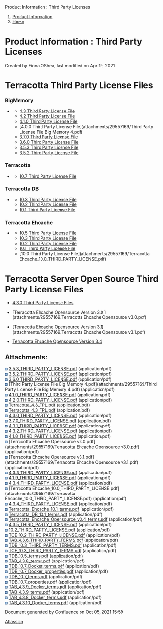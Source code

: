 Product Information : Third Party Licenses  

1.  [Product Information](index.html)
2.  [Home](Home.html)

Product Information : Third Party Licenses
==========================================

Created by Fiona OShea, last modified on Apr 19, 2021

Terracotta Third Party License Files
====================================

### BigMemory

*   *   [4.3 Third Party License File](attachments/29557169/TAB_4.3.8_terms.pdf)
    *   [4.2 Third Party License File](attachments/29557169/4.2.0_THIRD_PARTY_LICENSE.pdf)
    *   [4.1.0 Third Party License File](attachments/29557169/4.1.9_THIRD_PARTY_LICENSE.pdf)
    *   [4.0.0 Third Party License File](attachments/29557169/Third Party License File Big Memory 4.pdf)
    *   [3.7.0 Third Party License File](attachments/29557169/3.7.0_THIRD_PARTY_LICENSE.pdf)
    *   [3.6.0 Third Party License File](attachments/29557169/3.6.0_THIRD_PARTY_LICENSE.pdf)
    *   [3.5.3 Third Party License File](attachments/29557169/3.5.3_THIRD_PARTY_LICENSE.pdf)
    *   [3.5.2 Third Party License File](attachments/29557169/3.5.2_THIRD_PARTY_LICENSE.pdf)

### Terracotta

*   *   [10.7 Third Party License File](attachments/29557169/TDB_10.7_terms.pdf)

### Terracotta DB

*   *   [10.3 Third Party License File](attachments/29557169/TDB_10.3_THIRD_PARTY_TERMS.pdf)
    *   [10.2 Third Party License File](attachments/29557169/10.2_THIRD_PARTY_LICENSE.pdf)
    *   [10.1 Third Party License File](attachments/29557169/Terracotta_DB_10.1_terms.pdf)

### Terracotta Ehcache

*   *   [10.5 Third Party License File](attachments/29557169/TDB_10.5_terms.pdf)
    *   [10.3 Third Party License File](attachments/29557169/TCE_10.3_THIRD_PARTY_TERMS.pdf)
    *   [10.2 Third Party License File](attachments/29557169/TCE_10.2_THIRD_PARTY_LICENSE.pdf)
    *   [10.1 Third Party License File](attachments/29557169/Terracotta_Ehcache_10.1_terms.pdf)
    *   [10.0 Third Party License File](attachments/29557169/Terracotta Ehcache_10.0_THIRD_PARTY_LICENSE.pdf)

Terracotta Server Open Source Third Party License Files
=======================================================

*   [4.3.0 Third Party License Files](attachments/29557169/Terracotta_4.3_TPL.pdf)
*   [Terracotta Ehcache Opensource Version 3.0 ](attachments/29557169/Terracotta Ehcache Opensource v3.0.pdf)
    
*   [Terracotta Ehcache Opensource Version 3.1](attachments/29557169/Terracotta Ehcache Opensource v3.1.pdf)
    
*   [Terracotta Ehcache Opensource Version 3.4](attachments/29557169/Terracotta_Ehcache_Opensource_v3.4_terms.pdf)

  

  

Attachments:
------------

![](images/icons/bullet_blue.gif) [3.5.3\_THIRD\_PARTY\_LICENSE.pdf](attachments/29557169/3.5.3_THIRD_PARTY_LICENSE.pdf) (application/pdf)  
![](images/icons/bullet_blue.gif) [3.5.2\_THIRD\_PARTY\_LICENSE.pdf](attachments/29557169/3.5.2_THIRD_PARTY_LICENSE.pdf) (application/pdf)  
![](images/icons/bullet_blue.gif) [3.6.0\_THIRD\_PARTY\_LICENSE.pdf](attachments/29557169/3.6.0_THIRD_PARTY_LICENSE.pdf) (application/pdf)  
![](images/icons/bullet_blue.gif) [Third Party License File Big Memory 4.pdf](attachments/29557169/Third Party License File Big Memory 4.pdf) (application/pdf)  
![](images/icons/bullet_blue.gif) [4.1.0\_THIRD\_PARTY\_LICENSE.pdf](attachments/29557169/4.1.0_THIRD_PARTY_LICENSE.pdf) (application/pdf)  
![](images/icons/bullet_blue.gif) [4.2.0\_THIRD\_PARTY\_LICENSE.pdf](attachments/29557169/4.2.0_THIRD_PARTY_LICENSE.pdf) (application/pdf)  
![](images/icons/bullet_blue.gif) [Terracotta\_4.3\_TPL.pdf](attachments/29557169/Terracotta_4.3_TPL.pdf) (application/pdf)  
![](images/icons/bullet_blue.gif) [Terracotta\_4.3\_TPL.pdf](attachments/29557169/Terracotta_4.3_TPL.pdf) (application/pdf)  
![](images/icons/bullet_blue.gif) [4.3.0\_THIRD\_PARTY\_LICENSE.pdf](attachments/29557169/4.3.0_THIRD_PARTY_LICENSE.pdf) (application/pdf)  
![](images/icons/bullet_blue.gif) [3.7.0\_THIRD\_PARTY\_LICENSE.pdf](attachments/29557169/3.7.0_THIRD_PARTY_LICENSE.pdf) (application/pdf)  
![](images/icons/bullet_blue.gif) [4.3.1\_THIRD\_PARTY\_LICENSE.pdf](attachments/29557169/4.3.1_THIRD_PARTY_LICENSE.pdf) (application/pdf)  
![](images/icons/bullet_blue.gif) [4.3.2\_THIRD\_PARTY\_LICENSE.pdf](attachments/29557169/4.3.2_THIRD_PARTY_LICENSE.pdf) (application/pdf)  
![](images/icons/bullet_blue.gif) [4.1.8\_THIRD\_PARTY\_LICENSE.pdf](attachments/29557169/4.1.8_THIRD_PARTY_LICENSE.pdf) (application/pdf)  
![](images/icons/bullet_blue.gif) [Terracotta Ehcache Opensource v3.0.pdf](attachments/29557169/Terracotta Ehcache Opensource v3.0.pdf) (application/pdf)  
![](images/icons/bullet_blue.gif) [Terracotta Ehcache Opensource v3.1.pdf](attachments/29557169/Terracotta Ehcache Opensource v3.1.pdf) (application/pdf)  
![](images/icons/bullet_blue.gif) [4.3.3\_THIRD\_PARTY\_LICENSE.pdf](attachments/29557169/4.3.3_THIRD_PARTY_LICENSE.pdf) (application/pdf)  
![](images/icons/bullet_blue.gif) [4.1.9\_THIRD\_PARTY\_LICENSE.pdf](attachments/29557169/4.1.9_THIRD_PARTY_LICENSE.pdf) (application/pdf)  
![](images/icons/bullet_blue.gif) [4.3.4\_THIRD\_PARTY\_LICENSE.pdf](attachments/29557169/4.3.4_THIRD_PARTY_LICENSE.pdf) (application/pdf)  
![](images/icons/bullet_blue.gif) [Terracotta Ehcache\_10.0\_THIRD\_PARTY\_LICENSE.pdf](attachments/29557169/Terracotta Ehcache_10.0_THIRD_PARTY_LICENSE.pdf) (application/pdf)  
![](images/icons/bullet_blue.gif) [4.3.4\_THIRD\_PARTY\_LICENSE.pdf](attachments/29557169/4.3.4_THIRD_PARTY_LICENSE.pdf) (application/pdf)  
![](images/icons/bullet_blue.gif) [Terracotta\_Ehcache\_10.1\_terms.pdf](attachments/29557169/Terracotta_Ehcache_10.1_terms.pdf) (application/pdf)  
![](images/icons/bullet_blue.gif) [Terracotta\_DB\_10.1\_terms.pdf](attachments/29557169/Terracotta_DB_10.1_terms.pdf) (application/pdf)  
![](images/icons/bullet_blue.gif) [Terracotta\_Ehcache\_Opensource\_v3.4\_terms.pdf](attachments/29557169/Terracotta_Ehcache_Opensource_v3.4_terms.pdf) (application/pdf)  
![](images/icons/bullet_blue.gif) [4.3.5\_THIRD\_PARTY\_LICENSE.pdf](attachments/29557169/4.3.5_THIRD_PARTY_LICENSE.pdf) (application/pdf)  
![](images/icons/bullet_blue.gif) [10.2\_THIRD\_PARTY\_LICENSE.pdf](attachments/29557169/10.2_THIRD_PARTY_LICENSE.pdf) (application/pdf)  
![](images/icons/bullet_blue.gif) [TCE\_10.2\_THIRD\_PARTY\_LICENSE.pdf](attachments/29557169/TCE_10.2_THIRD_PARTY_LICENSE.pdf) (application/pdf)  
![](images/icons/bullet_blue.gif) [TAB\_4.3.6\_THIRD\_PARTY\_TERMS.pdf](attachments/29557169/TAB_4.3.6_THIRD_PARTY_TERMS.pdf) (application/pdf)  
![](images/icons/bullet_blue.gif) [TDB\_10.3\_THIRD\_PARTY\_TERMS.pdf](attachments/29557169/TDB_10.3_THIRD_PARTY_TERMS.pdf) (application/pdf)  
![](images/icons/bullet_blue.gif) [TCE\_10.3\_THIRD\_PARTY\_TERMS.pdf](attachments/29557169/TCE_10.3_THIRD_PARTY_TERMS.pdf) (application/pdf)  
![](images/icons/bullet_blue.gif) [TDB\_10.5\_terms.pdf](attachments/29557169/TDB_10.5_terms.pdf) (application/pdf)  
![](images/icons/bullet_blue.gif) [TAB\_4.3.8\_terms.pdf](attachments/29557169/TAB_4.3.8_terms.pdf) (application/pdf)  
![](images/icons/bullet_blue.gif) [TDB\_10.7\_Docker\_terms.pdf](attachments/29557169/TDB_10.7_Docker_terms.pdf) (application/pdf)  
![](images/icons/bullet_blue.gif) [TDB\_10.7\_Docker\_properties.pdf](attachments/29557169/TDB_10.7_Docker_properties.pdf) (application/pdf)  
![](images/icons/bullet_blue.gif) [TDB\_10.7\_terms.pdf](attachments/29557169/TDB_10.7_terms.pdf) (application/pdf)  
![](images/icons/bullet_blue.gif) [TDB\_10.7\_properties.pdf](attachments/29557169/TDB_10.7_properties.pdf) (application/pdf)  
![](images/icons/bullet_blue.gif) [TAB\_4.3.9\_Docker\_terms.pdf](attachments/29557169/TAB_4.3.9_Docker_terms.pdf) (application/pdf)  
![](images/icons/bullet_blue.gif) [TAB\_4.3.9\_terms.pdf](attachments/29557169/TAB_4.3.9_terms.pdf) (application/pdf)  
![](images/icons/bullet_blue.gif) [TAB\_4.3.8\_Docker\_terms.pdf](attachments/29557169/TAB_4.3.8_Docker_terms.pdf) (application/pdf)  
![](images/icons/bullet_blue.gif) [TAB\_4.3.10\_Docker\_terms.pdf](attachments/29557169/TAB_4.3.10_Docker_terms.pdf) (application/pdf)  

Document generated by Confluence on Oct 05, 2021 15:59

[Atlassian](http://www.atlassian.com/)